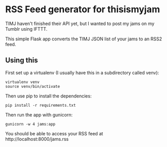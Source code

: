 RSS Feed generator for thisismyjam
==================================

TIMJ haven't finished their API yet, but I wanted to post my jams on my Tumblr using IFTTT.

This simple Flask app converts the TIMJ JSON list of your jams to an RSS2 feed.

Using this
----------

First set up a virtualenv (I usually have this in a subdirectory called venv):

    virtualenv venv
    source venv/bin/activate

Then use pip to install the dependencies:

    pip install -r requirements.txt

Then run the app with gunicorn:

    gunicorn -w 4 jams:app

You should be able to access your RSS feed at http://localhost:8000/jams.rss
